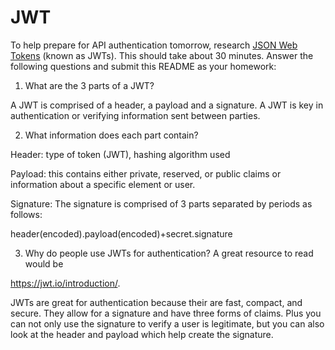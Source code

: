 # JWT

To help prepare for API authentication tomorrow, research [JSON Web Tokens](https://jwt.io) (known as JWTs). This should take about 30 minutes. Answer the following questions and submit this README as your homework:

1. What are the 3 parts of a JWT?

  A JWT is comprised of a header, a payload and a signature. A JWT is key in authentication or verifying information sent between parties.

2. What information does each part contain?

  Header: type of token (JWT), hashing algorithm used

  Payload: this contains either private, reserved, or public claims or information about a specific element or user.

  Signature: The signature is comprised of 3 parts separated by periods as follows:

  header(encoded).payload(encoded)+secret.signature

3. Why do people use JWTs for authentication? A great resource to read would be

 https://jwt.io/introduction/.

 JWTs are great for authentication because their are fast, compact, and secure. They allow for a signature and have three forms of claims. Plus you  can not only use the signature to verify a user is legitimate, but you can also look at the header and payload which help create the signature. 
